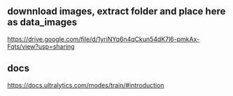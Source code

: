 ## downnload images, extract folder and place here as data_images
 https://drive.google.com/file/d/1yriNYq6n4qCkun54dK7l6-pmkAx-Fqts/view?usp=sharing
 
## docs
https://docs.ultralytics.com/modes/train/#introduction
